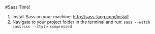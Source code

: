 #Sass Time!

1. Install Sass on your machine: http://sass-lang.com/install
2. Navigate to your project folder in the terminal and run: `sass --watch sass:css --style compressed`